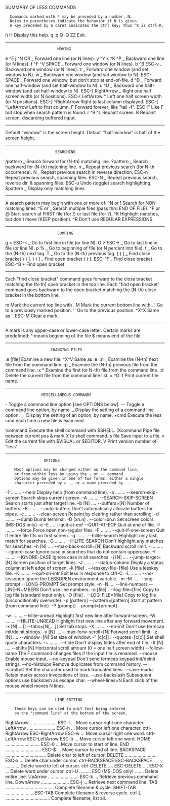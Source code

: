 SUMMARY OF LESS COMMANDS

      Commands marked with * may be preceded by a number, N.
      Notes in parentheses indicate the behavior if N is given.
      A key preceded by a caret indicates the Ctrl key; thus ^K is ctrl-K.

h H Display this help.
q :q Q :Q ZZ Exit.

---

                           MOVING

e ^E j ^N CR _ Forward one line (or N lines).
y ^Y k ^K ^P _ Backward one line (or N lines).
f ^F ^V SPACE _ Forward one window (or N lines).
b ^B ESC-v _ Backward one window (or N lines).
z _ Forward one window (and set window to N).
w _ Backward one window (and set window to N).
ESC-SPACE _ Forward one window, but don't stop at end-of-file.
d ^D _ Forward one half-window (and set half-window to N).
u ^U _ Backward one half-window (and set half-window to N).
ESC-) RightArrow _ Right one half screen width (or N positions).
ESC-( LeftArrow \* Left one half screen width (or N positions).
ESC-} ^RightArrow Right to last column displayed.
ESC-{ ^LeftArrow Left to first column.
F Forward forever; like "tail -f".
ESC-F Like F but stop when search pattern is found.
r ^R ^L Repaint screen.
R Repaint screen, discarding buffered input.

---

Default "window" is the screen height.
Default "half-window" is half of the screen height.

---

                          SEARCHING

/pattern _ Search forward for (N-th) matching line.
?pattern _ Search backward for (N-th) matching line.
n _ Repeat previous search (for N-th occurrence).
N _ Repeat previous search in reverse direction.
ESC-n _ Repeat previous search, spanning files.
ESC-N _ Repeat previous search, reverse dir. & spanning files.
ESC-u Undo (toggle) search highlighting.
&pattern \_ Display only matching lines

---

A search pattern may begin with one or more of:
^N or ! Search for NON-matching lines.
^E or \_ Search multiple files (pass thru END OF FILE).
^F or @ Start search at FIRST file (for /) or last file (for ?).
^K Highlight matches, but don't move (KEEP position).
^R Don't use REGULAR EXPRESSIONS.

---

                           JUMPING

g < ESC-< _ Go to first line in file (or line N).
G > ESC-> _ Go to last line in file (or line N).
p % _ Go to beginning of file (or N percent into file).
t _ Go to the (N-th) next tag.
T _ Go to the (N-th) previous tag.
{ ( [ _ Find close bracket } ) ].
} ) ] _ Find open bracket { ( [.
ESC-^F <c1> <c2> _ Find close bracket <c2>.
ESC-^B <c1> <c2> \* Find open bracket <c1>

---

Each "find close bracket" command goes forward to the close bracket
matching the (N-th) open bracket in the top line.
Each "find open bracket" command goes backward to the open bracket
matching the (N-th) close bracket in the bottom line.

m<letter> Mark the current top line with <letter>.
M<letter> Mark the current bottom line with <letter>.
'<letter> Go to a previously marked position.
'' Go to the previous position.
^X^X Same as '.
ESC-M<letter> Clear a mark.

---

A mark is any upper-case or lower-case letter.
Certain marks are predefined:
^ means beginning of the file
$ means end of the file

---

                        CHANGING FILES

:e [file] Examine a new file.
^X^V Same as :e.
:n _ Examine the (N-th) next file from the command line.
:p _ Examine the (N-th) previous file from the command line.
:x \* Examine the first (or N-th) file from the command line.
:d Delete the current file from the command line list.
= ^G :f Print current file name.

---

                    MISCELLANEOUS COMMANDS

-<flag> Toggle a command line option [see OPTIONS below].
--<name> Toggle a command line option, by name.
\_<flag> Display the setting of a command line option.
\_\_<name> Display the setting of an option, by name.
+cmd Execute the less cmd each time a new file is examined.

!command Execute the shell command with $SHELL.
|Xcommand Pipe file between current pos & mark X to shell command.
s file Save input to a file.
v Edit the current file with $VISUAL or $EDITOR.
V Print version number of "less".

---

                     OPTIONS

        Most options may be changed either on the command line,
        or from within less by using the - or -- command.
        Options may be given in one of two forms: either a single
        character preceded by a -, or a name preceded by --.

-? ........ --help
Display help (from command line).
-a ........ --search-skip-screen
Search skips current screen.
-A ........ --SEARCH-SKIP-SCREEN
Search starts just after target line.
-b [N] .... --buffers=[N]
Number of buffers.
-B ........ --auto-buffers
Don't automatically allocate buffers for pipes.
-c ........ --clear-screen
Repaint by clearing rather than scrolling.
-d ........ --dumb
Dumb terminal.
-D [xn.n] . --color=xn.n
Set screen colors. (MS-DOS only)
-e -E .... --quit-at-eof --QUIT-AT-EOF
Quit at end of file.
-f ........ --force
Force open non-regular files.
-F ........ --quit-if-one-screen
Quit if entire file fits on first screen.
-g ........ --hilite-search
Highlight only last match for searches.
-G ........ --HILITE-SEARCH
Don't highlight any matches for searches.
-h [N] .... --max-back-scroll=[N]
Backward scroll limit.
-i ........ --ignore-case
Ignore case in searches that do not contain uppercase.
-I ........ --IGNORE-CASE
Ignore case in all searches.
-j [N] .... --jump-target=[N]
Screen position of target lines.
-J ........ --status-column
Display a status column at left edge of screen.
-k [file] . --lesskey-file=[file]
Use a lesskey file.
-K ........ --quit-on-intr
Exit less in response to ctrl-C.
-L ........ --no-lessopen
Ignore the LESSOPEN environment variable.
-m -M .... --long-prompt --LONG-PROMPT
Set prompt style.
-n -N .... --line-numbers --LINE-NUMBERS
Don't use line numbers.
-o [file] . --log-file=[file]
Copy to log file (standard input only).
-O [file] . --LOG-FILE=[file]
Copy to log file (unconditionally overwrite).
-p [pattern] --pattern=[pattern]
Start at pattern (from command line).
-P [prompt] --prompt=[prompt]

-w ........ --hilite-unread
Highlight first new line after forward-screen.
-W ........ --HILITE-UNREAD
Highlight first new line after any forward movement.
-x [N[,...]] --tabs=[N[,...]]
Set tab stops.
-X ........ --no-init
Don't use termcap init/deinit strings.
-y [N] .... --max-forw-scroll=[N]
Forward scroll limit.
-z [N] .... --window=[N]
Set size of window.
-" [c[c]] . --quotes=[c[c]]
Set shell quote characters.
-~ ........ --tilde
Don't display tildes after end of file.
-# [N] .... --shift=[N]
Horizontal scroll amount (0 = one half screen width)
--follow-name
The F command changes files if the input file is renamed.
--mouse
Enable mouse input.
--no-keypad
Don't send termcap keypad init/deinit strings.
--no-histdups
Remove duplicates from command history.
--rscroll=C
Set the character used to mark truncated lines.
--save-marks
Retain marks across invocations of less.
--use-backslash
Subsequent options use backslash as escape char.
--wheel-lines=N
Each click of the mouse wheel moves N lines.

---

                          LINE EDITING

        These keys can be used to edit text being entered
        on the "command line" at the bottom of the screen.

RightArrow ..................... ESC-l ... Move cursor right one character.
LeftArrow ...................... ESC-h ... Move cursor left one character.
ctrl-RightArrow ESC-RightArrow ESC-w ... Move cursor right one word.
ctrl-LeftArrow ESC-LeftArrow ESC-b ... Move cursor left one word.
HOME ........................... ESC-0 ... Move cursor to start of line.
END ............................ ESC-$ ... Move cursor to end of line.
BACKSPACE ................................ Delete char to left of cursor.
DELETE ......................... ESC-x ... Delete char under cursor.
ctrl-BACKSPACE ESC-BACKSPACE ........... Delete word to left of cursor.
ctrl-DELETE .... ESC-DELETE .... ESC-X ... Delete word under cursor.
ctrl-U ......... ESC (MS-DOS only) ....... Delete entire line.
UpArrow ........................ ESC-k ... Retrieve previous command line.
DownArrow ...................... ESC-j ... Retrieve next command line.
TAB ...................................... Complete filename & cycle.
SHIFT-TAB ...................... ESC-TAB Complete filename & reverse cycle.
ctrl-L ................................... Complete filename, list all.
